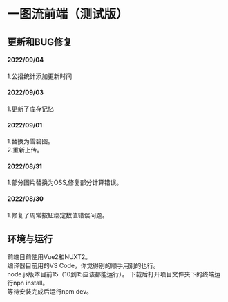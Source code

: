 # 一图流前端（测试版）



## 更新和BUG修复
#### 2022/09/04
1.公招统计添加更新时间
#### 2022/09/03
1.更新了库存记忆
#### 2022/09/01
1.替换为雪碧图。<br>
2.重新上传。
#### 2022/08/31
1.部分图片替换为OSS,修复部分计算错误。<br>
#### 2022/08/30 
1.修复了周常按钮绑定数值错误问题。


## 环境与运行
前端目前使用Vue2和NUXT2。<br>
编译器目前用的VS Code，你觉得别的顺手用别的也行。<br>
node.js版本目前15（10到15应该都能运行）。
下载后打开项目文件夹下的终端运行npn install。<br>
等待安装完成后运行npm dev。


